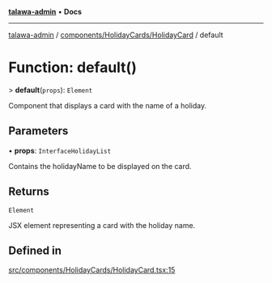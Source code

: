 [**talawa-admin**](../../../../README.md) • **Docs**

***

[talawa-admin](../../../../modules.md) / [components/HolidayCards/HolidayCard](../README.md) / default

# Function: default()

\> **default**(`props`): `Element`

Component that displays a card with the name of a holiday.

## Parameters

• **props**: `InterfaceHolidayList`

Contains the holidayName to be displayed on the card.

## Returns

`Element`

JSX element representing a card with the holiday name.

## Defined in

[src/components/HolidayCards/HolidayCard.tsx:15](https://github.com/PalisadoesFoundation/talawa-admin/blob/d16b95ee179900e8e32a2296f14e948e6caea05b/src/components/HolidayCards/HolidayCard.tsx#L15)
